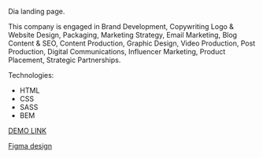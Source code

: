 Dia landing page.

This company is engaged in Brand Development, Copywriting
Logo & Website Design, Packaging, Marketing Strategy, Email Marketing, Blog Content & SEO, Content Production, Graphic Design, Video Production, Post Production, Digital Communications, Influencer Marketing, Product Placement, Strategic Partnerships.

Technologies:
- HTML
- CSS
- SASS
- BEM

[DEMO LINK](https://partnersinbahamas.github.io/dia-landing/)

[Figma design](https://www.figma.com/file/7qwsWggv9BAxMi2VPhBuPr/Air-(formerly-Dia)?node-id=9138%3A35)
